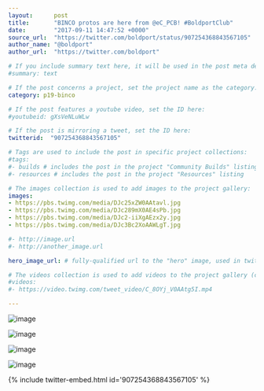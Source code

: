 ```yaml
---
layout:      post
title:       "BINCO protos are here from @eC_PCB! #BoldportClub"
date:        "2017-09-11 14:47:52 +0000"
source_url:  "https://twitter.com/boldport/status/907254368843567105"
author_name: "@boldport"
author_url:  "https://twitter.com/boldport"

# If you include summary text here, it will be used in the post meta description instead of an excerpt from the post body
#summary: text

# If the post concerns a project, set the project name as the category:
category: p19-binco

# If the post features a youtube video, set the ID here:
#youtubeid: gXsVeNLuWLw

# If the post is mirroring a tweet, set the ID here:
twitterid:  "907254368843567105"

# Tags are used to include the post in specific project collections:
#tags:
#- builds # includes the post in the project "Community Builds" listing
#- resources # includes the post in the project "Resources" listing

# The images collection is used to add images to the project gallery:
images:
- https://pbs.twimg.com/media/DJc25xZW0AAtavl.jpg
- https://pbs.twimg.com/media/DJc289mX0AE4sPb.jpg
- https://pbs.twimg.com/media/DJc2-iiXgAEzx2y.jpg
- https://pbs.twimg.com/media/DJc3Bc2XoAAWLgT.jpg

#- http://image.url
#- http://another_image.url

hero_image_url: # fully-qualified url to the "hero" image, used in twitter cards for example

# The videos collection is used to add videos to the project gallery (currently only mp4):
#videos:
#- https://video.twimg.com/tweet_video/C_8OYj_V0AAtg5I.mp4

---
```


![image](https://pbs.twimg.com/media/DJc25xZW0AAtavl.jpg)

![image](https://pbs.twimg.com/media/DJc289mX0AE4sPb.jpg)

![image](https://pbs.twimg.com/media/DJc2-iiXgAEzx2y.jpg)

![image](https://pbs.twimg.com/media/DJc3Bc2XoAAWLgT.jpg)

{% include twitter-embed.html id='907254368843567105' %}


